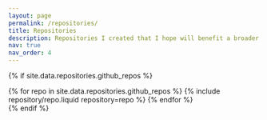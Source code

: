 ```yaml
---
layout: page
permalink: /repositories/
title: Repositories
description: Repositories I created that I hope will benefit a broader audience.
nav: true
nav_order: 4
---
```


<!-- {% if site.data.repositories.github_users %} -->

<!-- ## GitHub users -->

<!-- <div class="repositories d-flex flex-wrap flex-md-row flex-column justify-content-between align-items-center"> -->
<!--   {% for user in site.data.repositories.github_users %} -->
<!--     {% include repository/repo_user.liquid username=user %} -->
<!--   {% endfor %} -->
<!-- </div> -->

<!-- --- -->

<!-- {% if site.repo_trophies.enabled %} -->
<!-- {% for user in site.data.repositories.github_users %} -->
<!-- {% if site.data.repositories.github_users.size > 1 %} -->

<!--   <h4>{{ user }}</h4> -->
<!--   {% endif %} -->
<!--   <div class="repositories d-flex flex-wrap flex-md-row flex-column justify-content-between align-items-center"> -->
<!--   {% include repository/repo_trophies.liquid username=user %} -->
<!--   </div> -->

<!-- --- -->

<!-- {% endfor %} -->
<!-- {% endif %} -->
<!-- {% endif %} -->

{% if site.data.repositories.github_repos %}

<div class="repositories d-flex flex-wrap flex-md-row flex-column justify-content-between align-items-center">
  {% for repo in site.data.repositories.github_repos %}
    {% include repository/repo.liquid repository=repo %}
  {% endfor %}
</div>
{% endif %}
